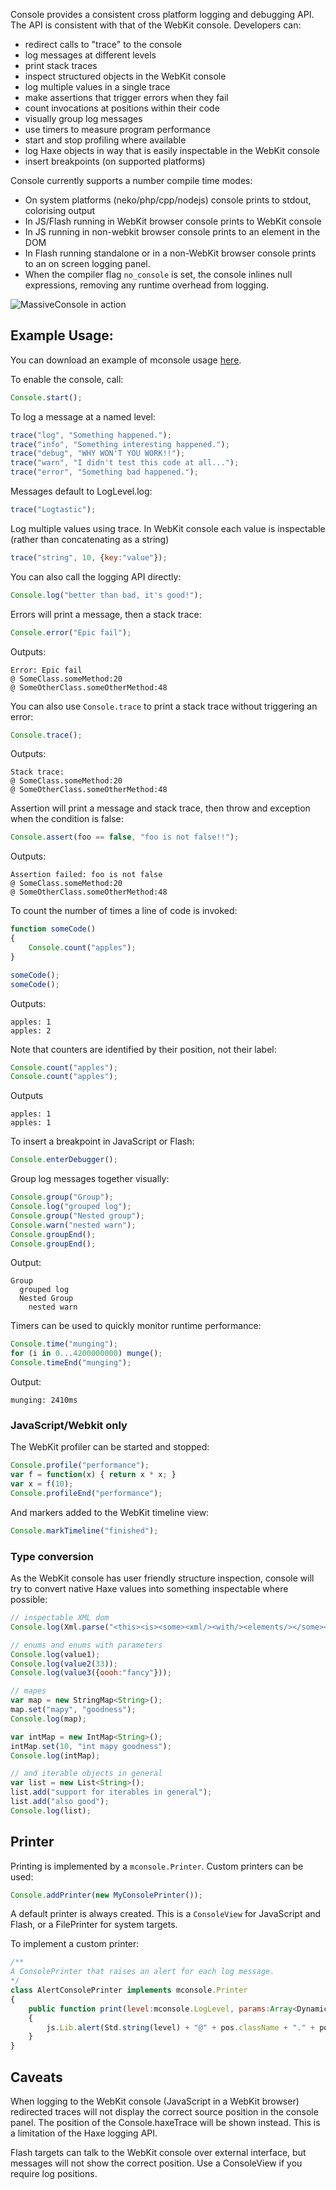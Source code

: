 Console provides a consistent cross platform logging and debugging API. The API 
is consistent with that of the WebKit console. Developers can:

* redirect calls to "trace" to the console
* log messages at different levels
* print stack traces
* inspect structured objects in the WebKit console
* log multiple values in a single trace
* make assertions that trigger errors when they fail
* count invocations at positions within their code
* visually group log messages
* use timers to measure program performance
* start and stop profiling where available
* log Haxe objects in way that is easily inspectable in the WebKit console
* insert breakpoints (on supported platforms)

Console currently supports a number compile time modes:

* On system platforms (neko/php/cpp/nodejs) console prints to stdout, colorising output
* In JS/Flash running in WebKit browser console prints to WebKit console
* In JS running in non-webkit browser console prints to an element in the DOM
* In Flash running standalone or in a non-WebKit browser console prints to an 
  on screen logging panel.
* When the compiler flag `no_console` is set, the console inlines null 
  expressions, removing any runtime overhead from logging.

![MassiveConsole in action](https://github.com/downloads/massiveinteractive/mconsole/mconsole.png)

## Example Usage:

You can download an example of mconsole usage [here](https://github.com/downloads/massiveinteractive/mconsole/example.zip).

To enable the console, call:

```javascript
Console.start();
```

To log a message at a named level:

```javascript
trace("log", "Something happened.");
trace("info", "Something interesting happened.");
trace("debug", "WHY WON'T YOU WORK!!");
trace("warn", "I didn't test this code at all...");
trace("error", "Something bad happened.");
```

Messages default to LogLevel.log:

```javascript
trace("Logtastic");
```

Log multiple values using trace. In WebKit console each value is inspectable 
(rather than concatenating as a string)

```javascript
trace("string", 10, {key:"value"});
```

You can also call the logging API directly:

```javascript
Console.log("better than bad, it's good!");
```

Errors will print a message, then a stack trace:

```javascript
Console.error("Epic fail");
```

Outputs:

	Error: Epic fail
	@ SomeClass.someMethod:20
	@ SomeOtherClass.someOtherMethod:48

You can also use `Console.trace` to print a stack trace without triggering 
an error:

```javascript
Console.trace();
```

Outputs:

	Stack trace:
	@ SomeClass.someMethod:20
	@ SomeOtherClass.someOtherMethod:48

Assertion will print a message and stack trace, then throw and exception when 
the condition is false:

```javascript
Console.assert(foo == false, "foo is not false!!");
```

Outputs:

	Assertion failed: foo is not false
	@ SomeClass.someMethod:20
	@ SomeOtherClass.someOtherMethod:48

To count the number of times a line of code is invoked:

```javascript
function someCode()
{
	Console.count("apples");
}

someCode();
someCode();
```

Outputs:

	apples: 1
	apples: 2

Note that counters are identified by their position, not their label:

```javascript
Console.count("apples");
Console.count("apples");
```

Outputs

	apples: 1
	apples: 1

To insert a breakpoint in JavaScript or Flash:

```javascript
Console.enterDebugger();
```

Group log messages together visually:

```javascript
Console.group("Group");
Console.log("grouped log");
Console.group("Nested group");
Console.warn("nested warn");
Console.groupEnd();
Console.groupEnd();
```

Output:

	Group
	  grouped log
	  Nested Group
	    nested warn

Timers can be used to quickly monitor runtime performance:

```javascript
Console.time("munging");
for (i in 0...4200000000) munge();
Console.timeEnd("munging");
```

Output:

	munging: 2410ms

### JavaScript/Webkit only

The WebKit profiler can be started and stopped:

```javascript
Console.profile("performance");
var f = function(x) { return x * x; }
var x = f(10);
Console.profileEnd("performance");
```

And markers added to the WebKit timeline view:

```javascript
Console.markTimeline("finished");
```

### Type conversion

As the WebKit console has user friendly structure inspection, console will try 
to convert native Haxe values into something inspectable where possible:

```javascript
// inspectable XML dom
Console.log(Xml.parse("<this><is><some><xml/><with/><elements/></some></is></this>"));

// enums and enums with parameters
Console.log(value1);
Console.log(value2(33));
Console.log(value3({oooh:"fancy"}));

// mapes
var map = new StringMap<String>();
map.set("mapy", "goodness");
Console.log(map);

var intMap = new IntMap<String>();
intMap.set(10, "int mapy goodness");
Console.log(intMap);

// and iterable objects in general
var list = new List<String>();
list.add("support for iterables in general");
list.add("also good");
Console.log(list);
```

## Printer

Printing is implemented by a `mconsole.Printer`. Custom printers can be used:

```javascript
Console.addPrinter(new MyConsolePrinter());
```

A default printer is always created. This is a `ConsoleView` for JavaScript and 
Flash, or a FilePrinter for system targets.

To implement a custom printer:

```javascript
/**
A ConsolePrinter that raises an alert for each log message.
*/
class AlertConsolePrinter implements mconsole.Printer
{
	public function print(level:mconsole.LogLevel, params:Array<Dynamic>, indent:Int, pos:PosInfos):Void
	{
		js.Lib.alert(Std.string(level) + "@" + pos.className + "." + pos.methodName + ":" + params.join(", "));
	}
}
```

## Caveats

When logging to the WebKit console (JavaScript in a WebKit browser) redirected 
traces will not display the correct source position in the console panel. The 
position of the Console.haxeTrace will be shown instead. This is a limitation 
of the Haxe logging API.

Flash targets can talk to the WebKit console over external interface, but 
messages will not show the correct position. Use a ConsoleView if you 
require log positions.
